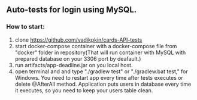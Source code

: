 ## Auto-tests for login using MySQL.
### How to start:

1. clone https://github.com/vadikpkin/cards-API-tests
2. start docker-compose container with a docker-compose file from "docker" folder in repository(That will run container with MySQL with prepared database on your 3306 port by deafault.)
3. run artifacts/app-deadline.jar on you local host.
4. open terminal and and type "./gradlew test" or "./gradlew.bat test," for Windows. You need to restart app every time after tests executes or delete @AfterAll method. Application puts users in database every time it executes, so you need to keep your users table clean.
 
